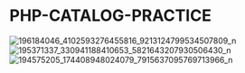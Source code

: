# PHP-CATALOG-PRACTICE
![196184046_4102593276455816_9213124799534507809_n](https://user-images.githubusercontent.com/79312196/121037385-feb86b00-c7e1-11eb-9d0c-3dc6547b32b8.png)
![195371337_330941188410653_5821643207930506430_n](https://user-images.githubusercontent.com/79312196/121037488-109a0e00-c7e2-11eb-99dc-c50a66ed7e03.png)
![194575205_174408948024079_7915637095769713966_n](https://user-images.githubusercontent.com/79312196/121037460-0c6df080-c7e2-11eb-8229-c3a5a94a23ea.png)
